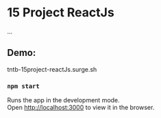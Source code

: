# 15 Project ReactJs

...

## Demo:

tntb-15project-reactJs.surge.sh

### `npm start`

Runs the app in the development mode.\
Open [http://localhost:3000](http://localhost:3000) to view it in the browser.
